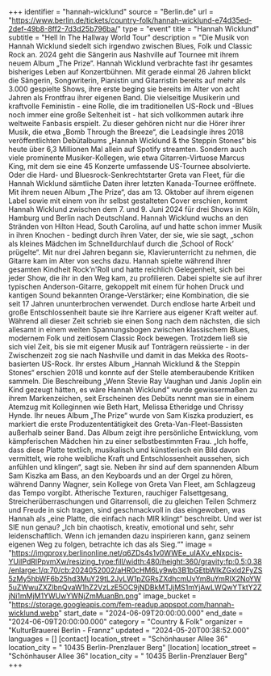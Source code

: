 +++
identifier = "hannah-wicklund"
source = "Berlin.de"
url = "https://www.berlin.de/tickets/country-folk/hannah-wicklund-e74d35ed-2def-49b8-8ff2-7d3d25b796ba/"
type = "event"
title = "Hannah Wicklund"
subtitle = "Hell In The Hallway World Tour"
description = "Die Musik von Hannah Wicklund siedelt sich irgendwo zwischen Blues, Folk und Classic Rock an. 2024 geht die Sängerin aus Nashville auf Tournee mit ihrem neuem Album „The Prize“.
Hannah Wicklund verbrachte fast ihr gesamtes bisheriges Leben auf Konzertbühnen. Mit gerade einmal 26 Jahren blickt die Sängerin, Songwriterin, Pianistin und Gitarristin bereits auf mehr als 3.000 gespielte Shows, ihre erste beging sie bereits im Alter von acht Jahren als Frontfrau ihrer eigenen Band. Die vielseitige Musikerin und kraftvolle Feministin - eine Rolle, die im traditionellen US-Rock und -Blues noch immer eine große Seltenheit ist - hat sich vollkommen autark ihre weltweite Fanbasis erspielt. Zu dieser gehören nicht nur die Hörer ihrer Musik, die etwa „Bomb Through the Breeze“, die Leadsingle ihres 2018 veröffentlichten Debütalbums „Hannah Wicklund & the Steppin Stones“ bis heute über 6,3 Millionen Mal allein auf Spotify streamten. Sondern auch viele prominente Musiker-Kollegen, wie etwa Gitarren-Virtuose Marcus King, mit dem sie eine 45 Konzerte umfassende US-Tournee absolvierte. Oder die Hard- und Bluesrock-Senkrechtstarter Greta van Fleet, für die Hannah Wicklund sämtliche Daten ihrer letzten Kanada-Tournee eröffnete. Mit ihrem neuen Album „The Prize“, das am 13. Oktober auf ihrem eigenen Label sowie mit einem von ihr selbst gestalteten Cover erschien, kommt Hannah Wicklund zwischen dem 7. und 9. Juni 2024 für drei Shows in Köln, Hamburg und Berlin nach Deutschland.
Hannah Wicklund wuchs an den Stränden von Hilton Head, South Carolina, auf und hatte schon immer Musik in ihren Knochen - bedingt durch ihren Vater, der sie, wie sie sagt, „schon als kleines Mädchen im Schnelldurchlauf durch die ‚School of Rock‘ prügelte“. Mit nur drei Jahren begann sie, Klavierunterricht zu nehmen, die Gitarre kam im Alter von sechs dazu. Hannah spielte während ihrer gesamten Kindheit Rock’n'Roll und hatte reichlich Gelegenheit, sich bei jeder Show, die ihr in den Weg kam, zu profilieren. Dabei spielte sie auf ihrer typischen Anderson-Gitarre, gekoppelt mit einem für hohen Druck und kantigen Sound bekannten Orange-Verstärker; eine Kombination, die sie seit 17 Jahren ununterbrochen verwendet. Durch endlose harte Arbeit und große Entschlossenheit baute sie ihre Karriere aus eigener Kraft weiter auf. Während all dieser Zeit schrieb sie einen Song nach dem nächsten, die sich allesamt in einem weiten Spannungsbogen zwischen klassischem Blues, modernem Folk und zeitlosem Classic Rock bewegen.
Trotzdem ließ sie sich viel Zeit, bis sie mit eigener Musik auf Tonträgern reüssierte - in der Zwischenzeit zog sie nach Nashville und damit in das Mekka des Roots-basierten US-Rock. Ihr erstes Album „Hannah Wicklund & the Steppin Stones“ erschien 2018 und konnte auf der Stelle atemberaubende Kritiken sammeln. Die Beschreibung „Wenn Stevie Ray Vaughan und Janis Joplin ein Kind gezeugt hätten, es wäre Hannah Wicklund“ wurde gewissermaßen zu ihrem Markenzeichen, seit Erscheinen des Debüts nennt man sie in einem Atemzug mit Kolleginnen wie Beth Hart, Melissa Etheridge und Chrissy Hynde. Ihr neues Album „The Prize“ wurde von Sam Kiszka produziert, es markiert die erste Produzententätigkeit des Greta-Van-Fleet-Bassisten außerhalb seiner Band. Das Album zeigt ihre persönliche Entwicklung, vom kämpferischen Mädchen hin zu einer selbstbestimmten Frau. „Ich hoffe, dass diese Platte textlich, musikalisch und künstlerisch ein Bild davon vermittelt, wie rohe weibliche Kraft und Entschlossenheit aussehen, sich anfühlen und klingen“, sagt sie. Neben ihr sind auf dem spannenden Album Sam Kiszka am Bass, an den Keyboards und an der Orgel zu hören, während Danny Wagner, sein Kollege von Greta Van Fleet, am Schlagzeug das Tempo vorgibt.
Ätherische Texturen, rauchiger Falsettgesang, Streicherüberraschungen und Gitarrensoli, die zu gleichen Teilen Schmerz und Freude in sich tragen, sind geschmackvoll in das eingewoben, was Hannah als „eine Platte, die einfach nach MIR klingt“ beschreibt. Und wer ist SIE nun genau? „Ich bin chaotisch, kreativ, emotional und sehr, sehr leidenschaftlich. Wenn ich jemanden dazu inspirieren kann, ganz seinem eigenen Weg zu folgen, betrachte ich das als Sieg.“"
image = "https://imgproxy.berlinonline.net/q6ZDs4s1v0WWEe_uIAXv_eNxpcis-YUiIPdRlPpvmXw/resizing_type:fill/width:480/height:360/gravity:fp:0.5:0.38/enlarge:1/q:70/cb:2024052002/aHR0cHM6Ly9wb3B1bGEtbWlkZGxld2FyZS5zMy5hbWF6b25hd3MuY29tL2JvLW1pZGRsZXdhcmUvYm8uYmRlX2NoYW5uZWwuZXZlbnQvaW1hZ2VzLzE5OC9jNDBkMTJjMS1mYjAwLWQwYTktY2ZjNi1mMjM1YWUwYWNjZmMuanBn.png"
image_bucket = "https://storage.googleapis.com/fem-readup.appspot.com/hannah-wicklund.webp"
start_date = "2024-06-09T20:00:00.000"
end_date = "2024-06-09T20:00:00.000"
category = "Country & Folk"
organizer = "KulturBrauerei Berlin - Frannz"
updated = "2024-05-20T00:38:52.000"
languages = []
[contact]
location_street = "Schönhauser Allee 36"
location_city = " 10435 Berlin-Prenzlauer Berg"
[location]
location_street = "Schönhauser Allee 36"
location_city = " 10435 Berlin-Prenzlauer Berg"
+++